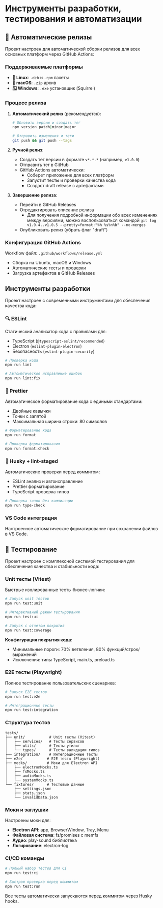 # Инструменты разработки, тестирования и автоматизации

## 🚀 Автоматические релизы

Проект настроен для автоматической сборки релизов для всех основных платформ через GitHub Actions:

### Поддерживаемые платформы

- **🐧 Linux**: `.deb` и `.rpm` пакеты
- **🍎 macOS**: `.zip` архив
- **🪟 Windows**: `.exe` установщик (Squirrel)

### Процесс релиза

1. **Автоматический релиз** (рекомендуется):

   ```bash
   # Обновить версию и создать тег
   npm version patch|minor|major

   # Отправить изменения и теги
   git push && git push --tags
   ```

2. **Ручной релиз**:
   - Создать тег версии в формате `v*.*.*` (например, `v1.0.0`)
   - Отправить тег в GitHub
   - GitHub Actions автоматически:
     - Соберет приложение для всех платформ
     - Запустит тесты и проверки качества кода
     - Создаст draft release с артефактами

3. **Завершение релиза**:
   - Перейти в GitHub Releases
   - Отредактировать описание релиза
     - Для получения подробной информации обо всех изменениях между версиями, можно воспользоваться командой `git log v1.0.4..v1.0.5 --pretty=format:"%h %s%n%b" --no-merges`
   - Опубликовать релиз (убрать флаг "draft")

### Конфигурация GitHub Actions

Workflow файл: `.github/workflows/release.yml`

- Сборка на Ubuntu, macOS и Windows
- Автоматические тесты и проверки
- Загрузка артефактов в GitHub Releases

## Инструменты разработки

Проект настроен с современными инструментами для обеспечения качества кода:

### 🔍 ESLint

Статический анализатор кода с правилами для:

- TypeScript (`@typescript-eslint/recommended`)
- Electron (`eslint-plugin-electron`)
- Безопасность (`eslint-plugin-security`)

```bash
# Проверка кода
npm run lint

# Автоматическое исправление ошибок
npm run lint:fix
```

### 💅 Prettier

Автоматическое форматирование кода с едиными стандартами:

- Двойные кавычки
- Точки с запятой
- Максимальная ширина строки: 80 символов

```bash
# Форматирование кода
npm run format

# Проверка форматирования
npm run format:check
```

### 🐶 Husky + lint-staged

Автоматические проверки перед коммитом:

- ESLint анализ и автоисправление
- Prettier форматирование
- TypeScript проверка типов

```bash
# Проверка типов без компиляции
npm run type-check
```

### VS Code интеграция

Настроенное автоматическое форматирование при сохранении файлов в VS Code.

## 🧪 Тестирование

Проект настроен с комплексной системой тестирования для обеспечения качества и стабильности кода:

### Unit тесты (Vitest)

Быстрые изолированные тесты бизнес-логики:

```bash
# Запуск unit тестов
npm run test:unit

# Интерактивный режим тестирования
npm run test:ui

# Запуск с отчетом покрытия
npm run test:coverage
```

**Конфигурация покрытия кода:**

- Минимальные пороги: 70% ветвления, 80% функций/строк/выражений
- Исключения: типы TypeScript, main.ts, preload.ts

### E2E тесты (Playwright)

Полное тестирование пользовательских сценариев:

```bash
# Запуск E2E тестов
npm run test:e2e

# Интеграционные тесты
npm run test:integration
```

### Структура тестов

```
tests/
├── unit/           # Unit тесты (Vitest)
│   ├── services/   # Тесты сервисов
│   ├── utils/      # Тесты утилит
│   └── types/      # Тесты валидации типов
├── integration/    # Интеграционные тесты
├── e2e/           # E2E тесты (Playwright)
├── mocks/         # Моки для Electron API
│   ├── electronMocks.ts
│   ├── fsMocks.ts
│   ├── audioMocks.ts
│   └── systemMocks.ts
└── fixtures/      # Тестовые данные
    ├── settings.json
    ├── stats.json
    └── invalidData.json
```

### Моки и заглушки

Настроены моки для:

- **Electron API**: app, BrowserWindow, Tray, Menu
- **Файловая система**: fs/promises с memfs
- **Аудио**: play-sound библиотека
- **Логирование**: electron-log

### CI/CD команды

```bash
# Полный набор тестов для CI
npm run test:ci

# Быстрая проверка перед коммитом
npm run test:run
```

Все тесты автоматически запускаются перед коммитом через Husky hooks.
